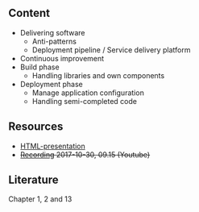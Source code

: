 ## Content
* Delivering software
  * Anti-patterns
  * Deployment pipeline / Service delivery platform
* Continuous improvement
* Build phase
  * Handling libraries and own components
* Deployment phase
  * Manage application configuration
  * Handling semi-completed code

## Resources
- [HTML-presentation](https://rawgit.com/2dv611/syllabus/master/resources/lectures/02_delivering_software/index.html#/)
- ~~[Recording](https://youtu.be/#) 2017-10-30, 09.15 (Youtube)~~

## Literature
Chapter 1, 2 and 13